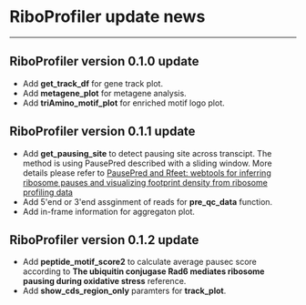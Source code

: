 # RiboProfiler update news

---

## RiboProfiler version 0.1.0 update

- Add **get_track_df** for gene track plot.
- Add **metagene_plot** for metagene analysis.
- Add **triAmino_motif_plot** for enriched motif logo plot.

## RiboProfiler version 0.1.1 update

- Add **get_pausing_site** to detect pausing site across transcipt. The method
is using PausePred described with a sliding window. More details please refer to
[PausePred and Rfeet: webtools for inferring ribosome pauses and visualizing footprint density from ribosome profiling data](https://www.ncbi.nlm.nih.gov/pmc/articles/PMC6140459/)
- Add 5'end or 3'end assginment of reads for **pre_qc_data** function.
- Add in-frame information for aggregaton plot.

## RiboProfiler version 0.1.2 update

- Add **peptide_motif_score2** to calculate average pausec score according to 
**The ubiquitin conjugase Rad6 mediates ribosome pausing during oxidative stress** reference.
- Add **show_cds_region_only** paramters for **track_plot**.
